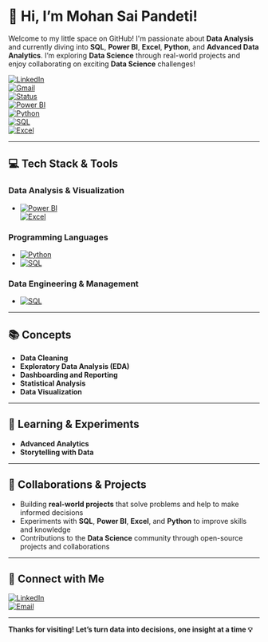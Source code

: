 # 👋 Hi, I’m Mohan Sai Pandeti!

Welcome to my little space on GitHub! I'm passionate about **Data Analysis** and currently diving into **SQL**, **Power BI**, **Excel**, **Python**, and **Advanced Data Analytics**. I’m exploring **Data Science** through real-world projects and enjoy collaborating on exciting **Data Science** challenges! 

[![LinkedIn](https://img.shields.io/badge/LinkedIn-Mohan%20Sai%20Pandeti-blue?logo=linkedin)](https://www.linkedin.com/in/mohansaipandeti)  
[![Gmail](https://img.shields.io/badge/Gmail-pandetimohansai@gmail.com-red?logo=gmail)](mailto:pandetimohansai@gmail.com)  
[![Status](https://img.shields.io/badge/Data%20Analyst-In%20Progress-success)](https://www.linkedin.com/in/mohansaipandeti)  
[![Power BI](https://img.shields.io/badge/Power%20BI-Intermediate-yellow?logo=powerbi)](https://www.microsoft.com/en-us/power-bi)  
[![Python](https://img.shields.io/badge/Python-Intermediate-blue?logo=python)](https://www.python.org/)  
[![SQL](https://img.shields.io/badge/SQL-Intermediate-lightgrey?logo=mysql)](https://www.mysql.com/)  
[![Excel](https://img.shields.io/badge/Excel-Advanced-green?logo=microsoft-excel&style=for-the-badge)](https://www.microsoft.com/en-us/microsoft-365/excel)

---

## 💻 Tech Stack & Tools

### **Data Analysis & Visualization**  
- [![Power BI](https://img.shields.io/badge/Power%20BI-Intermediate-yellow?logo=powerbi)](https://www.microsoft.com/en-us/power-bi)  
[![Excel](https://img.shields.io/badge/-Excel-Advanced-yellow?logo=microsoft-excel&color=green)](https://www.microsoft.com/en-us/microsoft-365/excel)


### **Programming Languages**  
- [![Python](https://img.shields.io/badge/Python-Intermediate-blue?logo=python)](https://www.python.org/)  
- [![SQL](https://img.shields.io/badge/SQL-Intermediate-lightgrey?logo=mysql)](https://www.mysql.com/)

### **Data Engineering & Management**  
- [![SQL](https://img.shields.io/badge/SQL-Intermediate-lightgrey?logo=mysql)](https://www.mysql.com/)

---

## 📚 Concepts  
- **Data Cleaning**  
- **Exploratory Data Analysis (EDA)**  
- **Dashboarding and Reporting**  
- **Statistical Analysis**  
- **Data Visualization**  

---

## 🌱 Learning & Experiments  
- **Advanced Analytics**  
- **Storytelling with Data**  

---

## 🤝 Collaborations & Projects  
- Building **real-world projects** that solve problems and help to make informed decisions  
- Experiments with **SQL**, **Power BI**, **Excel**, and **Python** to improve skills and knowledge  
- Contributions to the **Data Science** community through open-source projects and collaborations

---

## 🔗 Connect with Me

[![LinkedIn](https://img.shields.io/badge/LinkedIn-Mohan%20Sai-blue?logo=linkedin&style=for-the-badge)](https://www.linkedin.com/in/mohansaipandeti)  
[![Email](https://img.shields.io/badge/Email-pandetimohansai%40gmail.com-red?logo=gmail&style=for-the-badge)](mailto:pandetimohansai@gmail.com)

---

**Thanks for visiting! Let’s turn data into decisions, one insight at a time 💡**
